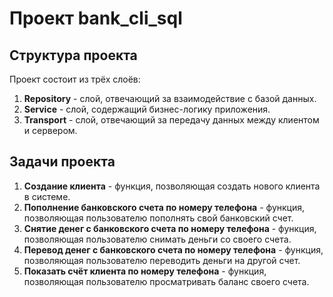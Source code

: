 # Проект bank_cli_sql

## Структура проекта

Проект состоит из трёх слоёв:

1. **Repository** - слой, отвечающий за взаимодействие с базой данных.
2. **Service** - слой, содержащий бизнес-логику приложения.
3. **Transport** - слой, отвечающий за передачу данных между клиентом и сервером.

## Задачи проекта

1. **Создание клиента** - функция, позволяющая создать нового клиента в системе.
2. **Пополнение банковского счета по номеру телефона** - функция, позволяющая пользователю пополнять свой банковский счет.
3. **Снятие денег с банковского счета по номеру телефона** - функция, позволяющая пользователю снимать деньги со своего счета.
4. **Перевод денег с банковского счета по номеру телефона** - функция, позволяющая пользователю переводить деньги на другой счет.
5. **Показать счёт клиента по номеру телефона** - функция, позволяющая пользователю просматривать баланс своего счета.
